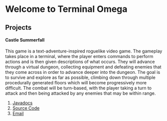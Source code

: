 # Welcome to Terminal Omega

## Projects

#### Castle Summerfall
This game is a text-adventure-inspired roguelike video game. The gameplay takes place in a terminal, where the player enters commands to perform actions and is then given descriptions of what occurs. They will advance through a virtual dungeon, collecting equipment and defeating enemies that they come across in order to advance deeper into the dungeon. The goal is to survive and explore as far as possible, climbing down through multiple procedurally generated floors which will become progressively more difficult. The combat will be turn-based, with the player taking a turn to attack and then being attacked by any enemies that may be within range.

1. [Javadocs](/javadoc/index.html)
2. [Source Code](https://github.com/Terminal-Omega/Castle-Summerfall)
3. [Email]()
